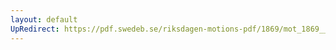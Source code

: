 ```yaml
---
layout: default
UpRedirect: https://pdf.swedeb.se/riksdagen-motions-pdf/1869/mot_1869__ak__00235/mot_1869__ak__00235_001.pdf
---
```

